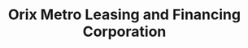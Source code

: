 ---
title: "Orix Metro Leasing and Financing Corporation"
url: /tacurong-city/orix-metro-leasing-and-financing-corporation/
shop: pawnbroker
---